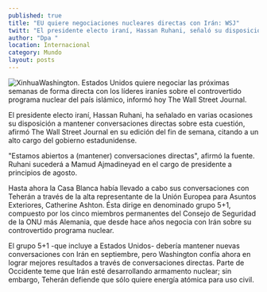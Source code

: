 ```yaml
---
published: true
title: "EU quiere negociaciones nucleares directas con Irán: WSJ"
twitt: "El presidente electo iraní, Hassan Ruhani, señaló su disposición a mantener conversaciones, reportó"
author: "Dpa "
location: Internacional
category: Mundo
layout: posts
---
```


![Xinhua](http://i.imgur.com/JcRZb2xm.jpg)Washington. Estados Unidos quiere negociar las próximas semanas de forma directa con los líderes iraníes sobre el controvertido programa nuclear del país islámico, informó hoy The Wall Street Journal.

El presidente electo iraní, Hassan Ruhani, ha señalado en varias ocasiones su disposición a mantener conversaciones directas sobre esta cuestión, afirmó The Wall Street Journal en su edición del fin de semana, citando a un alto cargo del gobierno estadunidense.

"Estamos abiertos a (mantener) conversaciones directas", afirmó la fuente. Ruhani sucederá a Mamud Ajmadineyad en el cargo de presidente a principios de agosto.

Hasta ahora la Casa Blanca había llevado a cabo sus conversaciones con Teherán a través de la alta representante de la Unión Europea para Asuntos Exteriores, Catherine Ashton. Ésta dirige en denominado grupo 5+1, compuesto por los cinco miembros permanentes del Consejo de Seguridad de la ONU más Alemania, que desde hace años negocia con Irán sobre su controvertido programa nuclear.

El grupo 5+1 -que incluye a Estados Unidos- debería mantener nuevas conversaciones con Irán en septiembre, pero Washington confía ahora en lograr mejores resultados a través de conversaciones directas. Parte de Occidente teme que Irán esté desarrollando armamento nuclear; sin embargo, Teherán defiende que sólo quiere energía atómica para uso civil.
